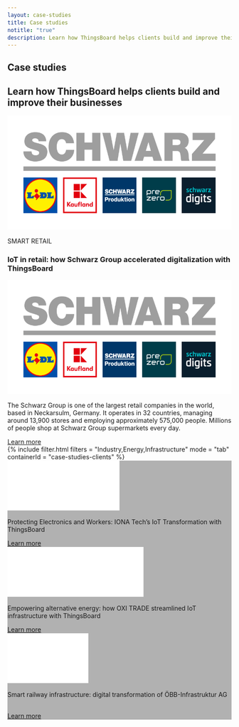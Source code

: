 ```yaml
---
layout: case-studies
title: Case studies
notitle: "true"
description: Learn how ThingsBoard helps clients build and improve their businesses.
---
```


<div class="case-studies-wrapper">
    <section class="case-studies-hero">
        <h1>Case studies</h1>
        <h2>Learn how ThingsBoard helps clients build and improve their businesses</h2>
        <div class="card">
            <div class="image">
                <img src="/images/case-studies/schwarz.svg" title="Schwarz Group" alt="Schwarz Group logo">
            </div>
            <div class="text">
                <p class="category">SMART RETAIL</p>
                <h3>IoT in retail: how Schwarz Group accelerated digitalization with ThingsBoard</h3>
                <div class="image inner">
                    <img src="/images/case-studies/schwarz.svg" alt="Schwarz logo">
                </div>
                <p>The Schwarz Group is one of the largest retail companies in the world, based in Neckarsulm, Germany. It operates in 32 countries, managing around 13,900 stores and employing approximately 575,000 people. Millions of people shop at Schwarz Group supermarkets every day.</p>
                <a id="CaseStudies_Schwarz_LearnMore" target="_blank" href="/case-studies/schwarz" class="button gtm_button">Learn more</a>
            </div>
        </div>
    </section>
    {% include filter.html filters = "Industry,Energy,Infrastructure" mode = "tab" containerId = "case-studies-clients" %}
    <section id="case-studies-clients">
        <div class="client-card" id="Industry">
            <div class="bg-wrap" style="background-image: linear-gradient(0deg, rgba(0, 0, 0, 0.30) 0%, rgba(0, 0, 0, 0.30) 100%), url('/images/case-studies/super-bock-group.webp');">
                <div class="content">
                    <img src="/images/case-studies/super-bock-group.svg" title="Super Bock Group" alt="Super Bock Group logo">
                    <p>Protecting Electronics and Workers: IONA Tech’s IoT Transformation with ThingsBoard</p>
                    <a class="link" target="_blank" href="/case-studies/super-bock">Learn more <i class="fas fa-arrow-right"></i></a>
                </div>
            </div>
        </div>
        <div class="client-card" id="Energy">
            <div class="bg-wrap" style="background-image: linear-gradient(0deg, rgba(0, 0, 0, 0.30) 0%, rgba(0, 0, 0, 0.30) 100%),url('/images/case-studies/oxi.webp');">
                <div class="content">
                    <img src="/images/case-studies/oxi.svg" title="OXI Trade" alt="OXI Trade logo">
                    <p>Empowering alternative energy: how OXI TRADE streamlined IoT infrastructure with ThingsBoard</p>
                    <a class="link" target="_blank" href="/case-studies/oxi">Learn more <i class="fas fa-arrow-right"></i></a>
                </div>
            </div>
        </div>
        <div class="client-card" id="Infrastructure">
            <div class="bg-wrap" style="background-image: linear-gradient(0deg, rgba(0, 0, 0, 0.30) 0%, rgba(0, 0, 0, 0.30) 100%), url('/images/case-studies/obb.webp');">
                <div class="content">
                    <img src="/images/case-studies/obb.svg" title="ÖBB-Infrastruktur AG" alt="ÖBB-Infrastruktur AG logo">
                    <p>Smart railway infrastructure: digital transformation of ÖBB-Infrastruktur AG <br> &nbsp;</p>
                    <a class="link" target="_blank" href="/case-studies/obb-infra">Learn more <i class="fas fa-arrow-right"></i></a>
                </div>
            </div>
        </div>
    </section>
</div>